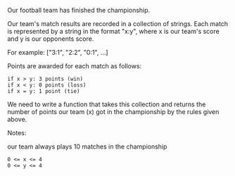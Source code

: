 Our football team has finished the championship.

Our team's match results are recorded in a collection of strings. Each match is represented by a string in the format "x:y", where x is our team's score and y is our opponents score.

For example: ["3:1", "2:2", "0:1", ...]

Points are awarded for each match as follows:

```
if x > y: 3 points (win)
if x < y: 0 points (loss)
if x = y: 1 point (tie)
```
We need to write a function that takes this collection and returns the number of points our team (x) got in the championship by the rules given above.

Notes:

our team always plays 10 matches in the championship
```
0 <= x <= 4
0 <= y <= 4
```